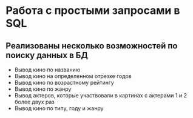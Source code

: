 # Работа с простыми запросами в SQL 

## Реализованы несколько возможностей по поиску данных в БД

* Вывод кино по названию
* Вывод кино на определенном отрезке годов
* Вывод кино по возрастному рейтингу
* Вывод кино по жанру
* Вывод актеров, которые участвовали в картинах с актерами 1 и 2 более двух раз
* Вывод кино по типу, году и жанру
